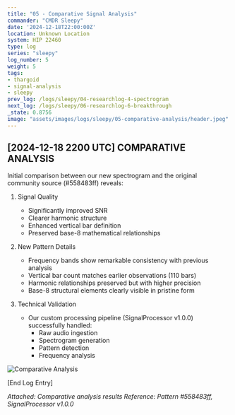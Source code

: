 ```yaml
---
title: "05 - Comparative Signal Analysis"
commander: "CMDR Sleepy"
date: '2024-12-18T22:00:00Z'
location: Unknown Location
system: HIP 22460
type: log
series: "sleepy"
log_number: 5
weight: 5
tags:
- thargoid
- signal-analysis
- sleepy
prev_log: /logs/sleepy/04-researchlog-4-spectrogram
next_log: /logs/sleepy/06-researchlog-6-breakthrough
_state: 0.8756
image: "assets/images/logs/sleepy/05-comparative-analysis/header.jpeg"
---
```


[2024-12-18 2200 UTC]
COMPARATIVE ANALYSIS
------------------
Initial comparison between our new spectrogram and the original community source (#558483ff) reveals:

1. Signal Quality
   - Significantly improved SNR
   - Clearer harmonic structure
   - Enhanced vertical bar definition
   - Preserved base-8 mathematical relationships

2. New Pattern Details
   - Frequency bands show remarkable consistency with previous analysis
   - Vertical bar count matches earlier observations (110 bars)
   - Harmonic relationships preserved but with higher precision
   - Base-8 structural elements clearly visible in pristine form

3. Technical Validation
   - Our custom processing pipeline (SignalProcessor v1.0.0) successfully handled:
     * Raw audio ingestion
     * Spectrogram generation
     * Pattern detection
     * Frequency analysis

![Comparative Analysis](../data/images/spectrograms/comparison.png)

[End Log Entry]

*Attached: Comparative analysis results*
*Reference: Pattern #558483ff, SignalProcessor v1.0.0*
